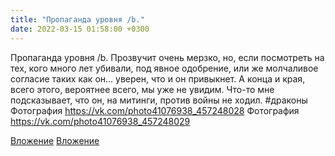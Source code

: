 ```yaml
---
title: "Пропаганда уровня /b."
date: 2022-03-15 01:58:00 +0300
---
```


Пропаганда уровня /b.
Прозвучит очень мерзко, но, если посмотреть на тех, кого много лет убивали, под явное одобрение, или же молчаливое согласие таких как он... уверен, что и он привыкнет.
А конца и края, всего этого, вероятнее всего, мы уже не увидим.
Что-то мне подсказывает, что он, на митинги, против войны не ходил.
#драконы
Фотография
https://vk.com/photo41076938_457248028
Фотография
https://vk.com/photo41076938_457248029

[Вложение](https://vk.com/photo41076938_457248028)
[Вложение](https://vk.com/photo41076938_457248029)
